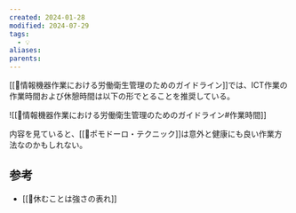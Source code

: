 ```yaml
---
created: 2024-01-28
modified: 2024-07-29
tags:
  - 💡
aliases: 
parents: 
---
```

[[📑情報機器作業における労働衛生管理のためのガイドライン]]では、ICT作業の作業時間および休憩時間は以下の形でとることを推奨している。

![[📑情報機器作業における労働衛生管理のためのガイドライン#作業時間]]

内容を見ていると、[[📝ポモドーロ・テクニック]]は意外と健康にも良い作業方法なのかもしれない。

## 参考
- [[💬休むことは強さの表れ]]